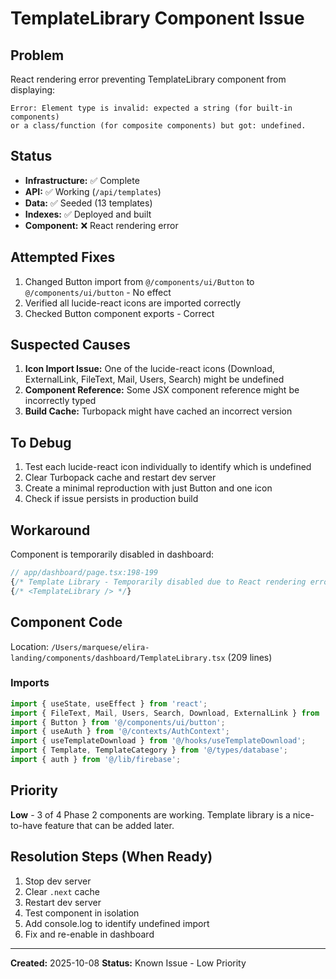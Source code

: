 # TemplateLibrary Component Issue

## Problem
React rendering error preventing TemplateLibrary component from displaying:
```
Error: Element type is invalid: expected a string (for built-in components)
or a class/function (for composite components) but got: undefined.
```

## Status
- **Infrastructure:** ✅ Complete
- **API:** ✅ Working (`/api/templates`)
- **Data:** ✅ Seeded (13 templates)
- **Indexes:** ✅ Deployed and built
- **Component:** ❌ React rendering error

## Attempted Fixes
1. Changed Button import from `@/components/ui/Button` to `@/components/ui/button` - No effect
2. Verified all lucide-react icons are imported correctly
3. Checked Button component exports - Correct

## Suspected Causes
1. **Icon Import Issue:** One of the lucide-react icons (Download, ExternalLink, FileText, Mail, Users, Search) might be undefined
2. **Component Reference:** Some JSX component reference might be incorrectly typed
3. **Build Cache:** Turbopack might have cached an incorrect version

## To Debug
1. Test each lucide-react icon individually to identify which is undefined
2. Clear Turbopack cache and restart dev server
3. Create a minimal reproduction with just Button and one icon
4. Check if issue persists in production build

## Workaround
Component is temporarily disabled in dashboard:
```typescript
// app/dashboard/page.tsx:198-199
{/* Template Library - Temporarily disabled due to React rendering error */}
{/* <TemplateLibrary /> */}
```

## Component Code
Location: `/Users/marquese/elira-landing/components/dashboard/TemplateLibrary.tsx` (209 lines)

### Imports
```typescript
import { useState, useEffect } from 'react';
import { FileText, Mail, Users, Search, Download, ExternalLink } from 'lucide-react';
import { Button } from '@/components/ui/button';
import { useAuth } from '@/contexts/AuthContext';
import { useTemplateDownload } from '@/hooks/useTemplateDownload';
import { Template, TemplateCategory } from '@/types/database';
import { auth } from '@/lib/firebase';
```

## Priority
**Low** - 3 of 4 Phase 2 components are working. Template library is a nice-to-have feature that can be added later.

## Resolution Steps (When Ready)
1. Stop dev server
2. Clear `.next` cache
3. Restart dev server
4. Test component in isolation
5. Add console.log to identify undefined import
6. Fix and re-enable in dashboard

---

**Created:** 2025-10-08
**Status:** Known Issue - Low Priority
